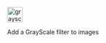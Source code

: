 <img src="https://i.ibb.co/R40zvjz/grayscalejs.png" alt="grayscalejs" border="0" height="36px">

Add a GrayScale filter to images
